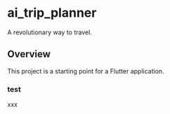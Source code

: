 # ai_trip_planner

A revolutionary way to travel.

## Overview

This project is a starting point for a Flutter application.

### test
xxx
